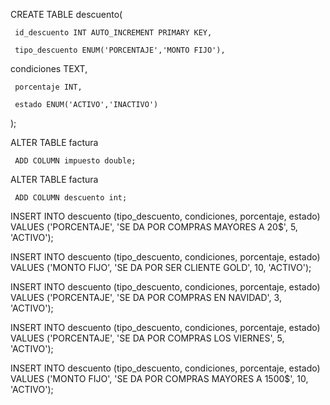 CREATE TABLE descuento(

  	 id_descuento INT AUTO_INCREMENT PRIMARY KEY,

  	 tipo_descuento ENUM('PORCENTAJE','MONTO FIJO'),

   condiciones TEXT,

  	 porcentaje INT,

  	 estado ENUM('ACTIVO','INACTIVO')

   );

ALTER TABLE factura

  	 ADD COLUMN impuesto double;

ALTER TABLE factura

  	 ADD COLUMN descuento int;

INSERT INTO descuento (tipo_descuento, condiciones, porcentaje, estado) VALUES ('PORCENTAJE', 'SE DA POR COMPRAS MAYORES A 20$', 5, 'ACTIVO');

INSERT INTO descuento (tipo_descuento, condiciones, porcentaje, estado) VALUES ('MONTO FIJO', 'SE DA POR SER CLIENTE GOLD', 10, 'ACTIVO');

INSERT INTO descuento (tipo_descuento, condiciones, porcentaje, estado) VALUES ('PORCENTAJE', 'SE DA POR COMPRAS EN NAVIDAD', 3, 'ACTIVO');

INSERT INTO descuento (tipo_descuento, condiciones, porcentaje, estado) VALUES ('PORCENTAJE', 'SE DA POR COMPRAS LOS VIERNES', 5, 'ACTIVO');

INSERT INTO descuento (tipo_descuento, condiciones, porcentaje, estado) VALUES ('MONTO FIJO', 'SE DA POR COMPRAS MAYORES A 1500$', 10, 'ACTIVO');